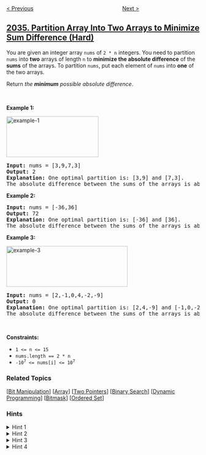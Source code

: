 <!--|This file generated by command(leetcode description); DO NOT EDIT.    |-->
<!--+----------------------------------------------------------------------+-->
<!--|@author    openset <openset.wang@gmail.com>                           |-->
<!--|@link      https://github.com/openset                                 |-->
<!--|@home      https://github.com/openset/leetcode                        |-->
<!--+----------------------------------------------------------------------+-->

[< Previous](../stock-price-fluctuation "Stock Price Fluctuation ")
　　　　　　　　　　　　　　　　
[Next >](../maximum-alternating-subarray-sum "Maximum Alternating Subarray Sum")

## [2035. Partition Array Into Two Arrays to Minimize Sum Difference (Hard)](https://leetcode.com/problems/partition-array-into-two-arrays-to-minimize-sum-difference "将数组分成两个数组并最小化数组和的差")

<p>You are given an integer array <code>nums</code> of <code>2 * n</code> integers. You need to partition <code>nums</code> into <strong>two</strong> arrays of length <code>n</code> to <strong>minimize the absolute difference</strong> of the <strong>sums</strong> of the arrays. To partition <code>nums</code>, put each element of <code>nums</code> into <strong>one</strong> of the two arrays.</p>

<p>Return <em>the <strong>minimum</strong> possible absolute difference</em>.</p>

<p>&nbsp;</p>
<p><strong>Example 1:</strong></p>
<img alt="example-1" src="https://assets.leetcode.com/uploads/2021/10/02/ex1.png" style="width: 240px; height: 106px;" />
<pre>
<strong>Input:</strong> nums = [3,9,7,3]
<strong>Output:</strong> 2
<strong>Explanation:</strong> One optimal partition is: [3,9] and [7,3].
The absolute difference between the sums of the arrays is abs((3 + 9) - (7 + 3)) = 2.
</pre>

<p><strong>Example 2:</strong></p>

<pre>
<strong>Input:</strong> nums = [-36,36]
<strong>Output:</strong> 72
<strong>Explanation:</strong> One optimal partition is: [-36] and [36].
The absolute difference between the sums of the arrays is abs((-36) - (36)) = 72.
</pre>

<p><strong>Example 3:</strong></p>
<img alt="example-3" src="https://assets.leetcode.com/uploads/2021/10/02/ex3.png" style="width: 316px; height: 106px;" />
<pre>
<strong>Input:</strong> nums = [2,-1,0,4,-2,-9]
<strong>Output:</strong> 0
<strong>Explanation:</strong> One optimal partition is: [2,4,-9] and [-1,0,-2].
The absolute difference between the sums of the arrays is abs((2 + 4 + -9) - (-1 + 0 + -2)) = 0.
</pre>

<p>&nbsp;</p>
<p><strong>Constraints:</strong></p>

<ul>
	<li><code>1 &lt;= n &lt;= 15</code></li>
	<li><code>nums.length == 2 * n</code></li>
	<li><code>-10<sup>7</sup> &lt;= nums[i] &lt;= 10<sup>7</sup></code></li>
</ul>

### Related Topics
  [[Bit Manipulation](../../tag/bit-manipulation/README.md)]
  [[Array](../../tag/array/README.md)]
  [[Two Pointers](../../tag/two-pointers/README.md)]
  [[Binary Search](../../tag/binary-search/README.md)]
  [[Dynamic Programming](../../tag/dynamic-programming/README.md)]
  [[Bitmask](../../tag/bitmask/README.md)]
  [[Ordered Set](../../tag/ordered-set/README.md)]

### Hints
<details>
<summary>Hint 1</summary>
The target sum for the two partitions is sum(nums) / 2.
</details>

<details>
<summary>Hint 2</summary>
Could you reduce the time complexity if you arbitrarily divide nums into two halves (two arrays)? Meet-in-the-Middle?
</details>

<details>
<summary>Hint 3</summary>
For both halves, pre-calculate a 2D array where the kth index will store all possible sum values if only k elements from this half are added.
</details>

<details>
<summary>Hint 4</summary>
For each sum of k elements in the first half, find the best sum of n-k elements in the second half such that the two sums add up to a value closest to the target sum from hint 1. These two subsets will form one array of the partition.
</details>
